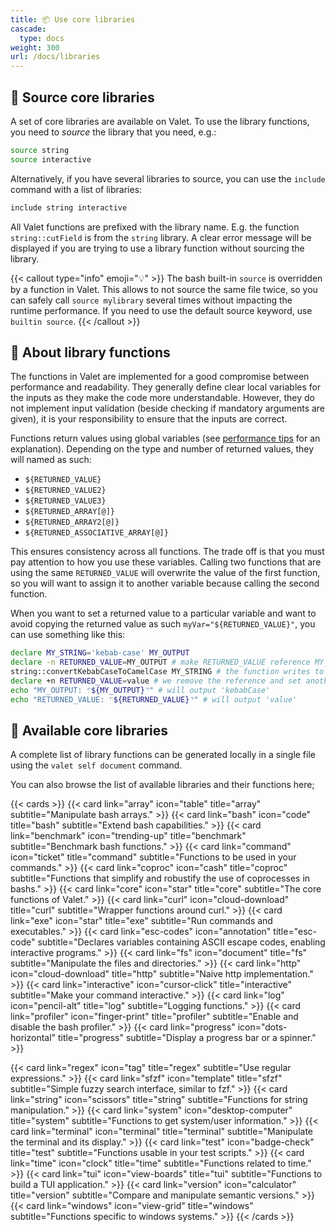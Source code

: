 ```yaml
---
title: 📦 Use core libraries
cascade:
  type: docs
weight: 300
url: /docs/libraries
---
```


## 🧩 Source core libraries

A set of core libraries are available on Valet. To use the library functions, you need to _source_ the library that you need, e.g.:

```bash
source string
source interactive
```

Alternatively, if you have several libraries to source, you can use the `include` command with a list of libraries:

```bash
include string interactive
```

All Valet functions are prefixed with the library name. E.g. the function `string::cutField` is from the `string` library. A clear error message will be displayed if you are trying to use a library function without sourcing the library.

{{< callout type="info" emoji="💡" >}}
The bash built-in `source` is overridden by a function in Valet. This allows to not source the same file twice, so you can safely call `source mylibrary` several times without impacting the runtime performance. If you need to use the default source keyword, use `builtin source`.
{{< /callout >}}

## 👔 About library functions

The functions in Valet are implemented for a good compromise between performance and readability. They generally define clear local variables for the inputs as they make the code more understandable. However, they do not implement input validation (beside checking if mandatory arguments are given), it is your responsibility to ensure that the inputs are correct.

Functions return values using global variables (see [performance tips](/docs/performance-tips) for an explanation). Depending on the type and number of returned values, they will named as such:

- `${RETURNED_VALUE}`
- `${RETURNED_VALUE2}`
- `${RETURNED_VALUE3}`
- `${RETURNED_ARRAY[@]}`
- `${RETURNED_ARRAY2[@]}`
- `${RETURNED_ASSOCIATIVE_ARRAY[@]}`

This ensures consistency across all functions. The trade off is that you must pay attention to how you use these variables. Calling two functions that are using the same `RETURNED_VALUE` will overwrite the value of the first function, so you will want to assign it to another variable because calling the second function.

When you want to set a returned value to a particular variable and want to avoid copying the returned value as such `myVar="${RETURNED_VALUE}"`, you can use something like this:

```bash
declare MY_STRING='kebab-case' MY_OUTPUT
declare -n RETURNED_VALUE=MY_OUTPUT # make RETURNED_VALUE reference MY_OUTPUT
string::convertKebabCaseToCamelCase MY_STRING # the function writes to RETURNED_VALUE, which points to MY_OUTPUT
declare +n RETURNED_VALUE=value # we remove the reference and set another value
echo "MY_OUTPUT: ⌜${MY_OUTPUT}⌝" # will output 'kebabCase'
echo "RETURNED_VALUE: ⌜${RETURNED_VALUE}⌝" # will output 'value'
```

## 🎀 Available core libraries

A complete list of library functions can be generated locally in a single file using the `valet self document` command.

<!-- https://v1.heroicons.com/ -->
You can also browse the list of available libraries and their functions here;

{{< cards >}}
  {{< card link="array" icon="table" title="array" subtitle="Manipulate bash arrays." >}}
  {{< card link="bash" icon="code" title="bash" subtitle="Extend bash capabilities." >}}
  {{< card link="benchmark" icon="trending-up" title="benchmark" subtitle="Benchmark bash functions." >}}
  {{< card link="command" icon="ticket" title="command" subtitle="Functions to be used in your commands." >}}
  {{< card link="coproc" icon="cash" title="coproc" subtitle="Functions that simplify and robustify the use of coprocesses in bashs." >}}
  {{< card link="core" icon="star" title="core" subtitle="The core functions of Valet." >}}
  {{< card link="curl" icon="cloud-download" title="curl" subtitle="Wrapper functions around curl." >}}
  {{< card link="exe" icon="star" title="exe" subtitle="Run commands and executables." >}}
  {{< card link="esc-codes" icon="annotation" title="esc-code" subtitle="Declares variables containing ASCII escape codes, enabling interactive programs." >}}
  {{< card link="fs" icon="document" title="fs" subtitle="Manipulate the files and directories." >}}
  {{< card link="http" icon="cloud-download" title="http" subtitle="Naive http implementation." >}}
  {{< card link="interactive" icon="cursor-click" title="interactive" subtitle="Make your command interactive." >}}
  {{< card link="log" icon="pencil-alt" title="log" subtitle="Logging functions." >}}
  {{< card link="profiler" icon="finger-print" title="profiler" subtitle="Enable and disable the bash profiler." >}}
  {{< card link="progress" icon="dots-horizontal" title="progress" subtitle="Display a progress bar or a spinner." >}}
  <!-- {{< card link="prompt" icon="chevron-right" title="prompt" subtitle="Prompt the user for input." >}} -->
  {{< card link="regex" icon="tag" title="regex" subtitle="Use regular expressions." >}}
  {{< card link="sfzf" icon="template" title="sfzf" subtitle="Simple fuzzy search interface, similar to fzf." >}}
  {{< card link="string" icon="scissors" title="string" subtitle="Functions for string manipulation." >}}
  {{< card link="system" icon="desktop-computer" title="system" subtitle="Functions to get system/user information." >}}
  {{< card link="terminal" icon="terminal" title="terminal" subtitle="Manipulate the terminal and its display." >}}
  {{< card link="test" icon="badge-check" title="test" subtitle="Functions usable in your test scripts." >}}
  {{< card link="time" icon="clock" title="time" subtitle="Functions related to time." >}}
  {{< card link="tui" icon="view-boards" title="tui" subtitle="Functions to build a TUI application." >}}
  {{< card link="version" icon="calculator" title="version" subtitle="Compare and manipulate semantic versions." >}}
  {{< card link="windows" icon="view-grid" title="windows" subtitle="Functions specific to windows systems." >}}
{{< /cards >}}
